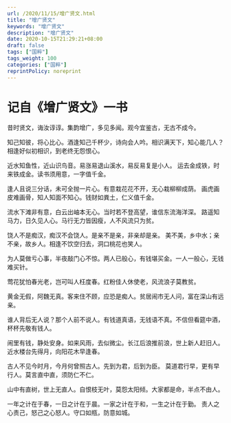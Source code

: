 ```yaml
---
url: /2020/11/15/增广贤文.html
title: "增广贤文"
keywords: "增广贤文"
description: "增广贤文"
date: 2020-10-15T21:29:21+08:00
draft: false
tags: ["国粹"]
tags_weight: 100
categories: ["国粹"]
reprintPolicy: noreprint
---
```


# 记自《增广贤文》一书

昔时贤文，诲汝谆谆。集韵增广，多见多闻。观今宜鉴古，无古不成今。

知己知彼，将心比心。酒逢知己千杯少，诗向会人吟。相识满天下，知心能几人？
相逢好似初相识，到老终无怨恨心。

近水知鱼性，近山识鸟音。易涨易退山溪水，易反易复是小人。
运去金成铁，时来铁成金。读书须用意，一字值千金。

逢人且说三分话，未可全抛一片心。有意栽花花不开，无心栽柳柳成荫。
画虎画皮难画骨，知人知面不知心。钱财如粪土，仁义值千金。

流水下滩非有意，白云出岫本无心。当时若不登高望，谁信东流海洋深。
路遥知马力，日久见人心。马行无力皆因瘦，人不风流只为贫。

饶人不是痴汉，痴汉不会饶人。是亲不是亲，非亲却是亲。
美不美，乡中水；亲不亲，故乡人。相逢不饮空归去，洞口桃花也笑人。

为人莫做亏心事，半夜敲门心不惊。两人已般心，有钱堪买金。一人一般心，无钱难买针。

莺花犹怕春光老，岂可叫人枉度春。红粉佳人休使老，风流浪子莫教贫。

黄金无假，阿魏无真。客来住不顾，应恐是痴人。贫居闹市无人问，富在深山有远亲。

谁人背后无人说？那个人前不说人。有钱道真语，无钱语不真。不信但看筵中酒，杯杯先敬有钱人。

闹里有钱，静处安身。如来风雨，去似微尘。长江后浪推前浪，世上新人赶旧人。
近水楼台先得月，向阳花木早逢春。

古人不见今时月，今月何曾照古人。先到为君，后到为臣。
莫道君行早，更有早行人。莫言直中直，须防仁不仁。

山中有直树，世上无直人。自恨枝无叶，莫怨太阳倾。大家都是命，半点不由人。

一年之计在于春，一日之计在于晨。一家之计在于和，一生之计在于勤。
责人之心责己，怒己之心怒人。守口如瓶，防意如城。
